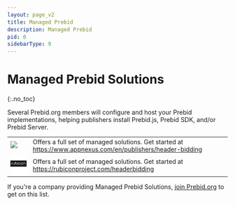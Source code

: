 ```yaml
---
layout: page_v2
title: Managed Prebid
description: Managed Prebid
pid: 0
sidebarType: 9
---
```


# Managed Prebid Solutions
{:.no_toc}

Several Prebid.org members will configure and host your Prebid implementations, helping publishers install Prebid.js, Prebid SDK, and/or Prebid Server.

<table class="cellpadding">
<tr><td><a href="https://www.appnexus.com/en/publishers/header-bidding"><img src="/assets/images/partners/founders/appnexus.png" width="100"></a></td>
<td>Offers a full set of managed solutions. Get started at <a href="https://www.appnexus.com/en/publishers/header-bidding">https://www.appnexus.com/en/publishers/header-bidding</a></td>
</tr>
<tr><td><a href="https://rubiconproject.com/headerbidding"><img src="/assets/images/partners/founders/rubicon.png" width="100"></a></td>
<td>Offers a full set of managed solutions. Get started at <a href="https://rubiconproject.com/headerbidding">https://rubiconproject.com/headerbidding</a></td>
</tr>
</table>

If you're a company providing Managed Prebid Solutions, [join Prebid.org](/overview/what-is-prebid-org.html) to get on this list.
